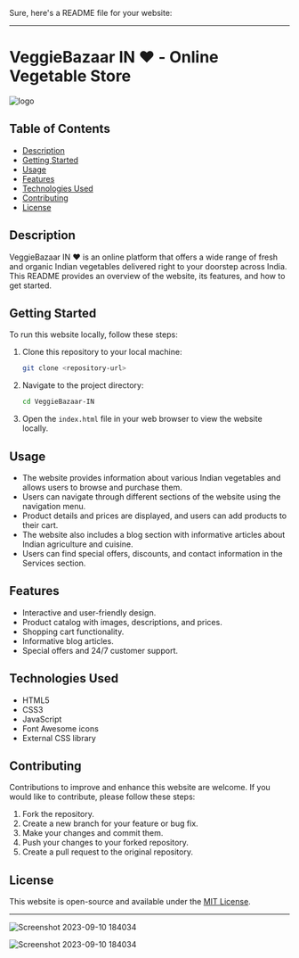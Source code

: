 Sure, here's a README file for your website:

---

# VeggieBazaar IN ❤️ - Online Vegetable Store

![logo](https://github.com/BMCC-Internal-Hackathon/Pranav_02/assets/139959632/e6fbcb41-8161-4b9e-b53a-07fa4264e92f)


## Table of Contents
- [Description](#description)
- [Getting Started](#getting-started)
- [Usage](#usage)
- [Features](#features)
- [Technologies Used](#technologies-used)
- [Contributing](#contributing)
- [License](#license)

## Description

VeggieBazaar IN ❤️ is an online platform that offers a wide range of fresh and organic Indian vegetables delivered right to your doorstep across India. This README provides an overview of the website, its features, and how to get started.

## Getting Started

To run this website locally, follow these steps:

1. Clone this repository to your local machine:

   ```bash
   git clone <repository-url>
   ```

2. Navigate to the project directory:

   ```bash
   cd VeggieBazaar-IN
   ```

3. Open the `index.html` file in your web browser to view the website locally.

## Usage

- The website provides information about various Indian vegetables and allows users to browse and purchase them.
- Users can navigate through different sections of the website using the navigation menu.
- Product details and prices are displayed, and users can add products to their cart.
- The website also includes a blog section with informative articles about Indian agriculture and cuisine.
- Users can find special offers, discounts, and contact information in the Services section.

## Features

- Interactive and user-friendly design.
- Product catalog with images, descriptions, and prices.
- Shopping cart functionality.
- Informative blog articles.
- Special offers and 24/7 customer support.

## Technologies Used

- HTML5
- CSS3
- JavaScript
- Font Awesome icons
- External CSS library

## Contributing

Contributions to improve and enhance this website are welcome. If you would like to contribute, please follow these steps:

1. Fork the repository.
2. Create a new branch for your feature or bug fix.
3. Make your changes and commit them.
4. Push your changes to your forked repository.
5. Create a pull request to the original repository.

## License

This website is open-source and available under the [MIT License](LICENSE).

---

![Screenshot 2023-09-10 184034](https://github.com/BMCC-Internal-Hackathon/Pranav_02/assets/139959632/230b583a-0d26-48ac-b343-f9936d6e8300)




![Screenshot 2023-09-10 184034](https://github.com/BMCC-Internal-Hackathon/Pranav_02/assets/139959632/1c4cfeab-dbcb-4a49-8fbb-2a324385b930)



